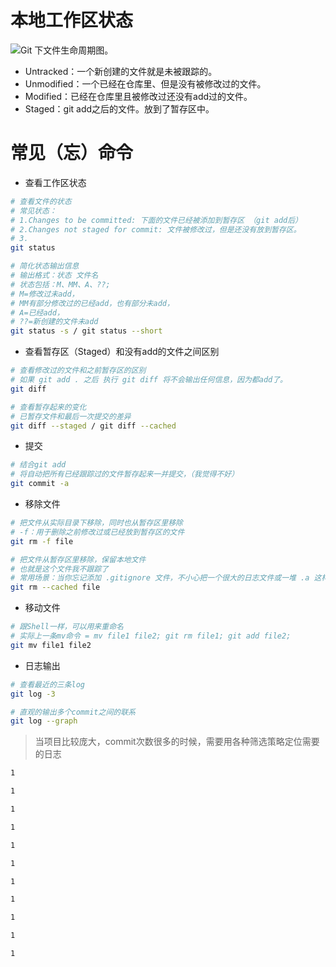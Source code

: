 # 本地工作区状态



![Git 下文件生命周期图。](https://git-scm.com/book/en/v2/images/lifecycle.png)



- Untracked：一个新创建的文件就是未被跟踪的。
- Unmodified：一个已经在仓库里、但是没有被修改过的文件。
- Modified：已经在仓库里且被修改过还没有add过的文件。
- Staged：git add之后的文件。放到了暂存区中。



# 常见（忘）命令



- 查看工作区状态

```bash
# 查看文件的状态
# 常见状态：
# 1.Changes to be committed: 下面的文件已经被添加到暂存区 （git add后）
# 2.Changes not staged for commit: 文件被修改过，但是还没有放到暂存区。
# 3.
git status
```

```bash
# 简化状态输出信息
# 输出格式：状态 文件名
# 状态包括：M、MM、A、??; 
# M=修改过未add，
# MM有部分修改过的已经add，也有部分未add，
# A=已经add，
# ??=新创建的文件未add
git status -s / git status --short
```



- 查看暂存区（Staged）和没有add的文件之间区别

```bash
# 查看修改过的文件和之前暂存区的区别
# 如果 git add . 之后 执行 git diff 将不会输出任何信息，因为都add了。
git diff
```

```bash
# 查看暂存起来的变化
# 已暂存文件和最后一次提交的差异
git diff --staged / git diff --cached
```



- 提交

```bash
# 结合git add
# 将自动把所有已经跟踪过的文件暂存起来一并提交，（我觉得不好）
git commit -a 
```



- 移除文件

```bash
# 把文件从实际目录下移除，同时也从暂存区里移除
# -f：用于删除之前修改过或已经放到暂存区的文件
git rm -f file
```

```bash
# 把文件从暂存区里移除，保留本地文件
# 也就是这个文件我不跟踪了
# 常用场景：当你忘记添加 .gitignore 文件，不小心把一个很大的日志文件或一堆 .a 这样的编译生成文件添加到暂存区时
git rm --cached file
```



- 移动文件

```bash
# 跟Shell一样，可以用来重命名
# 实际上一条mv命令 = mv file1 file2; git rm file1; git add file2;
git mv file1 file2
```



- 日志输出

```bash
# 查看最近的三条log
git log -3
```

```bash
# 直观的输出多个commit之间的联系
git log --graph
```

> 当项目比较庞大，commit次数很多的时候，需要用各种筛选策略定位需要的日志







```bash
1
```



```bash
1
```



```bash
1
```



```bash
1
```



```bash
1
```



```bash
1
```



```bash
1
```



```bash
1
```



```bash
1
```



```bash
1
```



```bash
1
```

